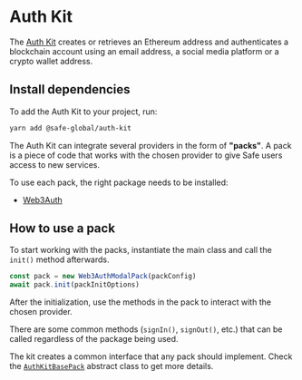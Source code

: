 # Auth Kit

The [Auth Kit](https://github.com/safe-global/safe-core-sdk/tree/main/packages/auth-kit) creates or retrieves an Ethereum address and authenticates a blockchain account using an email address, a social media platform or a crypto wallet address.

## Install dependencies

To add the Auth Kit to your project, run:

```bash
yarn add @safe-global/auth-kit
```

The Auth Kit can integrate several providers in the form of **"packs"**. A pack is a piece of code that works with the chosen provider to give Safe users access to new services.

To use each pack, the right package needs to be installed:

- [Web3Auth](./Web3AuthModalPack.md#install)

## How to use a pack

To start working with the packs, instantiate the main class and call the `init()` method afterwards.

```typescript
const pack = new Web3AuthModalPack(packConfig)
await pack.init(packInitOptions)
```

After the initialization, use the methods in the pack to interact with the chosen provider.

There are some common methods (`signIn()`, `signOut()`, etc.) that can be called regardless of the package being used.

The kit creates a common interface that any pack should implement. Check the [`AuthKitBasePack`](./AuthKitBasePack.md) abstract class to get more details.
